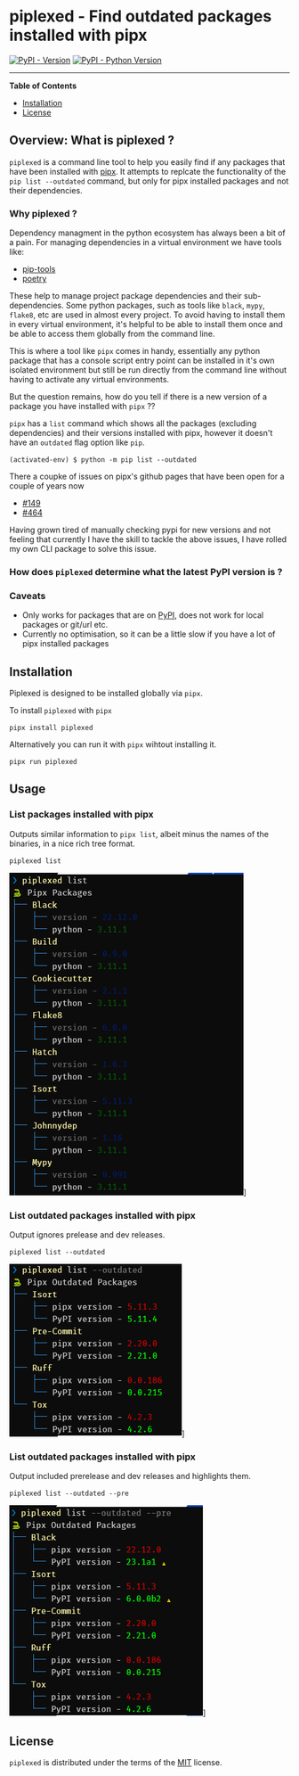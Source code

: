 # piplexed - Find outdated packages installed with pipx

[![PyPI - Version](https://img.shields.io/pypi/v/piplexed.svg)](https://pypi.org/project/piplexed)
[![PyPI - Python Version](https://img.shields.io/pypi/pyversions/piplexed.svg)](https://pypi.org/project/piplexed)

-----

**Table of Contents**

- [Installation](#installation)
- [License](#license)

## Overview: What is piplexed ?

`piplexed` is a command line tool to help you easily find if any packages that have been installed with [pipx](https://github.com/pypa/pipx). It attempts to replcate the functionality of the `pip list --outdated` command, but only for pipx installed packages and not their dependencies.

### Why piplexed ?

Dependency managment in the python ecosystem has always been a bit of a pain. For managing dependencies in a virtual environment we have tools like:
- [pip-tools](https://github.com/jazzband/pip-tools)
- [poetry](https://github.com/python-poetry/poetry)

These help to manage project package dependencies and their sub-dependencies.
Some python packages, such as tools like `black`, `mypy`, `flake8`, etc are used in almost every project. To avoid having to install them in every virtual environment, it's helpful to be able to install them once and be able to access them globally from the command line.

This is where a tool like `pipx` comes in handy, essentially any python package that has a console script entry point can be installed in it's own isolated environment but still be run directly from the command line without having to activate any virtual environments.

But the question remains, how do you tell if there is a new version of a package you have installed with `pipx` ??

`pipx` has a `list` command which shows all the packages (excluding dependencies) and their versions installed with pipx, however it doesn't have an `outdated` flag option like `pip`.

```console
(activated-env) $ python -m pip list --outdated
```
There a coupke of issues on pipx's github pages that have been open for a couple of years now
- [#149](https://github.com/pypa/pipx/issues/149)
- [#464](https://github.com/pypa/pipx/issues/464)

Having grown tired of manually checking pypi for new versions and not feeling that currently I have the skill to tackle the above issues, I have rolled my own CLI package to solve this issue.

### How does `piplexed` determine what the latest PyPI version is ?




### Caveats

- Only works for packages that are on [PyPI](https://pypi.org), does not work for local packages or git/url etc.
- Currently no optimisation, so it can be a little slow if you have a lot of pipx installed packages

## Installation

Piplexed is designed to be installed globally via `pipx`.

To install `piplexed` with `pipx`

```console
pipx install piplexed
```

Alternatively you can run it with `pipx` wihtout installing it.

```console
pipx run piplexed
```

## Usage


### List packages installed with pipx
Outputs similar information to `pipx list`, albeit minus the names of the binaries, in a nice rich tree format.

```console
piplexed list
```

![piplesed list output](img\piplexed-list.PNG "piplexed list")]

### List outdated packages installed with pipx
Output ignores prelease and dev releases.


```console
piplexed list --outdated
```

![piplexed list outdated output](img\piplexed-list-outdated.PNG "piplexed list outdated")]

### List outdated packages installed with pipx
Output included prerelease and dev releases and highlights them.


```console
piplexed list --outdated --pre
```

![piplexed list outdated pre output](img\piplexed-list-outdated-pre.PNG "piplexed list pre outdated")]

## License

`piplexed` is distributed under the terms of the [MIT](https://spdx.org/licenses/MIT.html) license.
